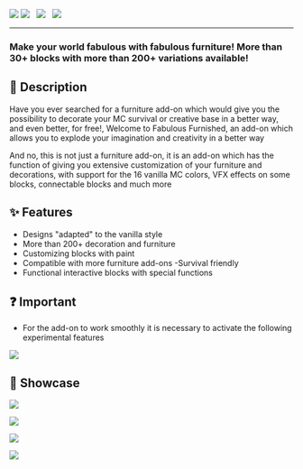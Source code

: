 ![](https://cdn.discordapp.com/attachments/1192248796650934434/1361584438257123328/ff_icon.png?ex=67ff49d3&is=67fdf853&hm=8bbed40bb708ed23d1d08986db76572f9e5d8f4ecb1fa6a52cf600f2ede6dad8&=)
[![](https://hirxs-workshop.net/wp-content/uploads/2025/04/ff_discord.png)](https://discord.gg/jCcWuTFxk3)   [![](https://hirxs-workshop.net/wp-content/uploads/2025/04/ff_x.png)](https://legacy.curseforge.com/linkout?remoteUrl=https%253a%252f%252fx.com%252f%2540HyrxsMC)   [![](https://hirxs-workshop.net/wp-content/uploads/2025/04/ff_yt.png)](https://www.youtube.com/@HirxsMC)

* * * * *

### Make your world fabulous with fabulous furniture! More than 30+ blocks with more than 200+ variations available!

📕 Description
--------------

Have you ever searched for a furniture add-on which would give you the possibility to decorate your MC survival or creative base in a better way, and even better, for free!, Welcome to Fabulous Furnished, an add-on which allows you to explode your imagination and creativity in a better way

And no, this is not just a furniture add-on, it is an add-on which has the function of giving you extensive customization of your furniture and decorations, with support for the 16 vanilla MC colors, VFX effects on some blocks, connectable blocks and much more

✨ Features
----------

-   Designs "adapted" to the vanilla style
-   More than 200+ decoration and furniture
-   Customizing blocks with paint
-   Compatible with more furniture add-ons -Survival friendly
-   Functional interactive blocks with special functions

❓ Important
-----------

-   For the add-on to work smoothly it is necessary to activate the following experimental features

![](https://hirxs-workshop.com/wp-content/uploads/2024/12/Screenshot-2024-12-02-234837.png)

🔦 Showcase
-----------

![](https://cdn.discordapp.com/attachments/1192248796650934434/1361591794336534650/Copia_de_fbndbedrock_1.png?ex=67ff50ac&is=67fdff2c&hm=28c6ce4c7d20c8645de51ea7fb19d904bb895409ee2c3c234250cdda8b89bbe8&=)

![](https://cdn.discordapp.com/attachments/1192248796650934434/1361591749663002766/Copia_de_fbndbedrock_2.png?ex=67ff50a2&is=67fdff22&hm=2d59b490200983edcc32f8def4936f35bd19fc181de6c1fd70221f2640db483d&=)

![](https://cdn.discordapp.com/attachments/1192248796650934434/1361591750174703686/Copia_de_fbndbedrock_3.png?ex=67ff50a2&is=67fdff22&hm=e235e74a2487603a93a863e58367e8c5941cebeaccb9f1d352d86ccf2061d5a9&=)

![](https://cdn.discordapp.com/attachments/1192248796650934434/1361591749100699668/Copia_de_fbndbedrock_4.png?ex=67ff50a2&is=67fdff22&hm=e8936ecf0f7da577ddec4c38182f19886b7f653f2763cb6408a2ed3531718627&=)
